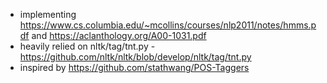 - implementing https://www.cs.columbia.edu/~mcollins/courses/nlp2011/notes/hmms.pdf and https://aclanthology.org/A00-1031.pdf
- heavily relied on nltk/tag/tnt.py - https://github.com/nltk/nltk/blob/develop/nltk/tag/tnt.py
- inspired by https://github.com/stathwang/POS-Taggers 
